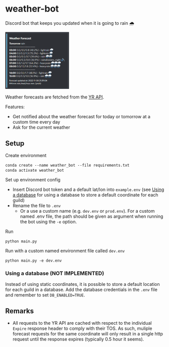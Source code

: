 # weather-bot

Discord bot that keeps you updated when it is going to rain 🌧

<img src="rainy_forecast_message.png" width=40%>

Weather forecasts are fetched from the [YR API](https://developer.yr.no/). 

Features:
- Get notified about the weather forecast for today or tomorrow at a custom time every day
- Ask for the current weather

## Setup

Create environment 
```
conda create --name weather_bot --file requirements.txt 
conda activate weather_bot
``` 

Set up environment config
- Insert Discord bot token and a default lat/lon into `example.env` (see [Using a database](using-a-database-not-implemented) for using a database to store a default coordinate for each guild)
- Rename the file to `.env`  
    - Or a use a custom name (e.g. `dev.env` or `prod.env`). For a custom named .env file, the path should be given as argument when running the bot using the `-e` option. 

Run
```
python main.py
```
Run with a custom named environment file called `dev.env` 
```
python main.py -e dev.env
```

### Using a database (NOT IMPLEMENTED)
Instead of using static coordinates, it is possible to store a default location for each guild in a database. Add the database credentials in the `.env` file and remember to set `DB_ENABLED=TRUE`. 


## Remarks
- All requests to the YR API are cached with respect to the individual `Expire` response header to comply with their TOS. As such, muliple forecast requests for the same coordinate will only result in a single http request until the response expires (typically 0.5 hour it seems). 



